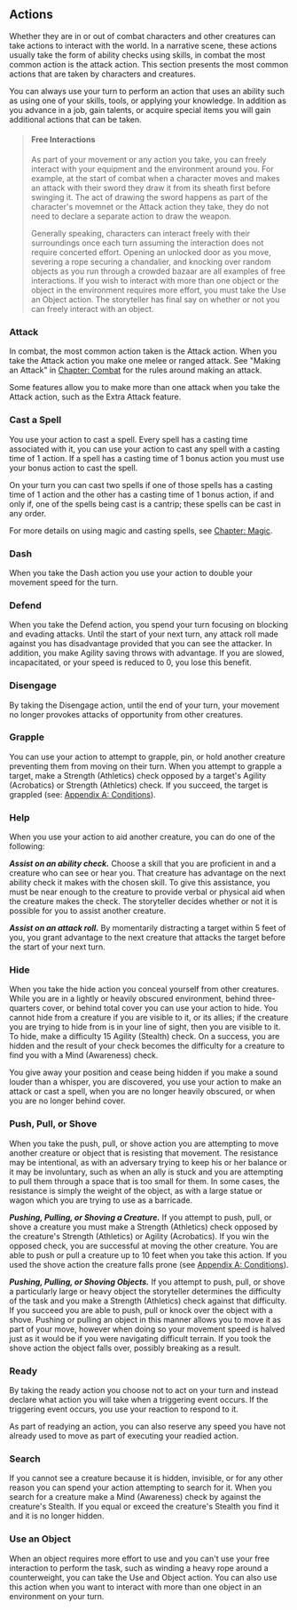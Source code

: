 ## Actions
Whether they are in or out of combat characters and other creatures can take
actions to interact with the world. In a narrative scene, these actions usually
take the form of ability checks using skills, in combat the most common action
is the attack action. This section presents the most common actions that are
taken by characters and creatures.

You can always use your turn to perform an action that uses an ability such as
using one of your skills, tools, or applying your knowledge. In addition as you
advance in a job, gain talents, or acquire special items you will gain
additional actions that can be taken.

> #### Free Interactions
> As part of your movement or any action you take, you can freely interact with
> your equipment and the environment around you. For example, at the start of
> combat when a character moves and makes an attack with their sword they draw
> it from its sheath first before swinging it. The act of drawing the sword
> happens as part of the character's movemnet or the Attack action they take,
> they do not need to declare a separate action to draw the weapon.
> 
> Generally speaking, characters can interact freely with their surroundings
> once each turn assuming the interaction does not require concerted effort.
> Opening an unlocked door as you move, severing a rope securing a chandalier,
> and knocking over random objects as you run through a crowded bazaar are all
> examples of free interactions. If you wish to interact with more than one
> object or the object in the environment requires more effort, you must take
> the Use an Object action. The storyteller has final say on whether or not you
> can freely interact with an object.

### Attack
In combat, the most common action taken is the Attack action. When you take the
Attack action you make one melee or ranged attack. See "Making an Attack" in
[Chapter: Combat](../08-Combat.md) for the rules around making an attack.

Some features allow you to make more than one attack when you take the Attack
action, such as the Extra Attack feature.

### Cast a Spell
You use your action to cast a spell. Every spell has a casting time associated
with it, you can use your action to cast any spell with a casting time of 1
action. If a spell has a casting time of 1 bonus action you must use your bonus
action to cast the spell.

On your turn you can cast two spells if one of those spells has a casting time
of 1 action and the other has a casting time of 1 bonus action, if and only if,
one of the spells being cast is a cantrip; these spells can be cast in any
order.

For more details on using magic and casting spells, see [Chapter: Magic](../09-Magic.md).

### Dash
When you take the Dash action you use your action to double your movement speed
for the turn.

### Defend
When you take the Defend action, you spend your turn focusing on blocking and
evading attacks. Until the start of your next turn, any attack roll made against
you has disadvantage provided that you can see the attacker. In addition, you
make Agility saving throws with advantage. If you are slowed, incapacitated, or
your speed is reduced to 0, you lose this benefit.

### Disengage
By taking the Disengage action, until the end of your turn, your movement no
longer provokes attacks of opportunity from other creatures.

### Grapple
You can use your action to attempt to grapple, pin, or hold another creature
preventing them from moving on their turn. When you attempt to grapple a target,
make a Strength (Athletics) check opposed by a target's Agility (Acrobatics) or
Strength (Athletics) check. If you succeed, the target is grappled (see:
[Appendix A: Conditions](./appendices/A-Conditions.md)).

### Help
When you use your action to aid another creature, you can do one of the
following:

___Assist on an ability check.___ Choose a skill that you are proficient in and
a creature who can see or hear you. That creature has advantage on the next
ability check it makes with the chosen skill. To give this assistance, you must
be near enough to the creature to provide verbal or physical aid when the
creature makes the check. The storyteller decides whether or not it is possible
for you to assist another creature.

___Assist on an attack roll.___ By momentarily distracting a target within 5
feet of you, you grant advantage to the next creature that attacks the target
before the start of your next turn.

### Hide
When you take the hide action you conceal yourself from other creatures. While
you are in a lightly or heavily obscured environment, behind three-quarters
cover, or behind total cover you can use your action to hide. You cannot hide
from a creature if you are visible to it, or its allies; if the creature you are
trying to hide from is in your line of sight, then you are visible to it. To
hide, make a difficulty 15 Agility (Stealth) check. On a success, you are hidden
and the result of your check becomes the difficulty for a creature to find you
with a Mind (Awareness) check.

You give away your position and cease being hidden if you make a sound louder
than a whisper, you are discovered, you use your action to make an attack or
cast a spell, when you are no longer heavily obscured, or when you are no longer
behind cover.

### Push, Pull, or Shove
When you take the push, pull, or shove action you are attempting to move another
creature or object that is resisting that movement. The resistance may be
intentional, as with an adversary trying to keep his or her balance or it may be
involuntary, such as when an ally is stuck and you are attempting to pull them
through a space that is too small for them. In some cases, the resistance is
simply the weight of the object, as with a large statue or wagon which you are
trying to use as a barricade.

___Pushing, Pulling, or Shoving a Creature.___ If you attempt to push, pull, or
shove a creature you must make a Strength (Athletics) check opposed by the
creature's Strength (Athletics) or Agility (Acrobatics). If you win the opposed
check, you are successful at moving the other creature. You are able to push or
pull a creature up to 10 feet when you take this action. If you used the shove
action the creature falls prone (see [Appendix A:
Conditions](../appendices/A-Conditions.md)).

___Pushing, Pulling, or Shoving Objects.___ If you attempt to push, pull, or
shove a particularly large or heavy object the storyteller determines the
difficulty of the task and you make a Strength (Athletics) check against that
difficulty. If you succeed you are able to push, pull or knock over the object
with a shove. Pushing or pulling an object in this manner allows you to move it
as part of your move, however when doing so your movement speed is halved just
as it would be if you were navigating difficult terrain. If you took the shove
action the object falls over, possibly breaking as a result.

### Ready
By taking the ready action you choose not to act on your turn and instead
declare what action you will take when a triggering event occurs. If the
triggering event occurs, you use your reaction to respond to it.

As part of readying an action, you can also reserve any speed you have not
already used to move as part of executing your readied action.

### Search
If you cannot see a creature because it is hidden, invisible, or for any other
reason you can spend your action attempting to search for it. When you search
for a creature make a Mind (Awareness) check by against the creature's Stealth.
If you equal or exceed the creature's Stealth you find it and it is no longer
hidden.

### Use an Object
When an object requires more effort to use and you can't use your free
interaction to perform the task, such as winding a heavy rope around a
counterweight, you can take the Use and Object action. You can also use this
action when you want to interact with more than one object in an environment on
your turn.